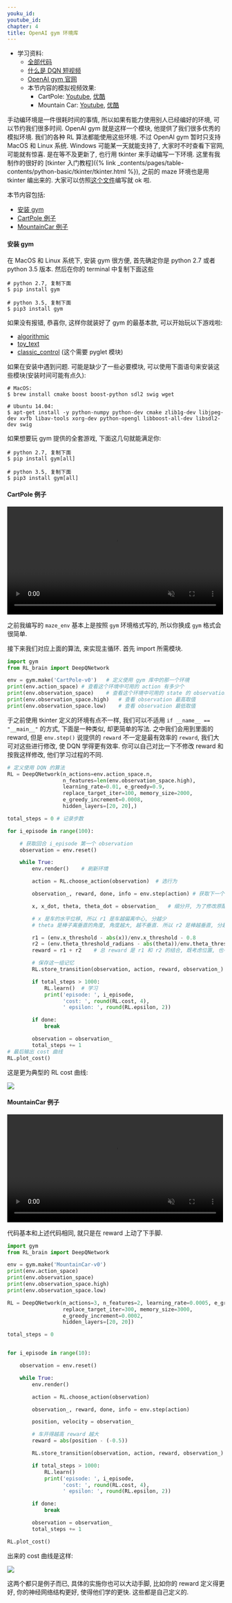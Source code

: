 ```yaml
---
youku_id: 
youtube_id: 
chapter: 4
title: OpenAI gym 环境库
---
```


* 学习资料:
  * [全部代码](https://github.com/MorvanZhou/tutorials/tree/master/Reinforcement_learning_TUT/6_OpenAI_gym)
  * [什么是 DQN 短视频](#)
  * [OpenAI gym 官网](https://gym.openai.com/)
  * 本节内容的模拟视频效果:
    * CartPole: [Youtube](https://www.youtube.com/watch?v=qlqqezju0xo), [优酷](http://v.youku.com/v_show/id_XMTg3NTI2OTQzNg==.html)
    * Mountain Car: [Youtube](https://www.youtube.com/watch?v=r1mNIDN3zNM), [优酷](http://v.youku.com/v_show/id_XMTg3NTI3MDMzMg==.html)

手动编环境是一件很耗时间的事情, 所以如果有能力使用别人已经编好的环境, 可以节约我们很多时间. OpenAI gym 就是这样一个模块, 他提供了我们很多优秀的模拟环境.
我们的各种 RL 算法都能使用这些环境. 不过 OpenAI gym 暂时只支持 MacOS 和 Linux 系统. Windows 可能某一天就能支持了, 大家时不时查看下官网, 可能就有惊喜.
是在等不及更新了, 也行用 tkinter 来手动编写一下环境.
这里有我制作的很好的 [tkinter 入门教程]({% link _contents/pages/table-contents/python-basic/tkinter/tkinter.html %}), 之前的 maze 环境也是用 tkinter
编出来的. 大家可以仿照[这个文件](https://github.com/MorvanZhou/tutorials/blob/master/Reinforcement_learning_TUT/5_Deep_Q_Network/maze_env.py)编写就 ok 啦.

本节内容包括:

* [安装 gym](#install)
* [CartPole 例子](#cartpole)
* [MountainCar 例子](#mountaincar)


<h4 class="tut-h4-pad" id="install">安装 gym</h4>

在 MacOS 和 Linux 系统下, 安装 gym 很方便, 首先确定你是 python 2.7 或者 python 3.5 版本.
然后在你的 terminal 中复制下面这些

```shell
# python 2.7, 复制下面
$ pip install gym

# python 3.5, 复制下面
$ pip3 install gym
```

如果没有报错, 恭喜你, 这样你就装好了 gym 的最基本款, 可以开始玩以下游戏啦:

* [algorithmic](https://gym.openai.com/envs#algorithmic)
* [toy_text](https://gym.openai.com/envs#toy_text)
* [classic_control](https://gym.openai.com/envs#classic_control) (这个需要 pyglet 模块)

如果在安装中遇到问题. 可能是缺少了一些必要模块, 可以使用下面语句来安装这些模块(安装时间可能有点久):

```shell
# MacOS:
$ brew install cmake boost boost-python sdl2 swig wget

# Ubuntu 14.04:
$ apt-get install -y python-numpy python-dev cmake zlib1g-dev libjpeg-dev xvfb libav-tools xorg-dev python-opengl libboost-all-dev libsdl2-dev swig
```

如果想要玩 gym 提供的全套游戏, 下面这几句就能满足你:

```shell
# python 2.7, 复制下面
$ pip install gym[all]

# python 3.5, 复制下面
$ pip3 install gym[all]
```



<h4 class="tut-h4-pad" id="cartpole">CartPole 例子</h4>

<video width="500" controls loop autoplay muted>
  <source src="/static/results/rl/cartpole dqn.mp4" type="video/mp4">
  Your browser does not support HTML5 video.
</video>


之前我编写的 `maze_env` 基本上是按照 `gym` 环境格式写的, 所以你换成 `gym` 格式会很简单.

接下来我们对应上面的算法, 来实现主循环. 首先 import 所需模块.

```python
import gym
from RL_brain import DeepQNetwork

env = gym.make('CartPole-v0')   # 定义使用 gym 库中的那一个环境
print(env.action_space) # 查看这个环境中可用的 action 有多少个
print(env.observation_space)    # 查看这个环境中可用的 state 的 observation 有多少个
print(env.observation_space.high)   # 查看 observation 最高取值
print(env.observation_space.low)    # 查看 observation 最低取值
```

于之前使用 tkinter 定义的环境有点不一样, 我们可以不适用 `if __name__ == "__main__"` 的方式, 下面是一种类似, 却更简单的写法.
之中我们会用到里面的 reward, 但是 `env.step()` 说提供的 `reward` 不一定是最有效率的 `reward`, 我们大可对这些进行修改,
使 DQN 学得更有效率. 你可以自己对比一下不修改 reward 和 按我这样修改, 他们学习过程的不同.

```python
# 定义使用 DQN 的算法
RL = DeepQNetwork(n_actions=env.action_space.n,
                  n_features=len(env.observation_space.high),
                  learning_rate=0.01, e_greedy=0.9,
                  replace_target_iter=100, memory_size=2000,
                  e_greedy_increment=0.0008,
                  hidden_layers=[20, 20],)

total_steps = 0 # 记录步数

for i_episode in range(100):

    # 获取回合 i_episode 第一个 observation
    observation = env.reset()

    while True:
        env.render()    # 刷新环境

        action = RL.choose_action(observation)  # 选行为

        observation_, reward, done, info = env.step(action) # 获取下一个 state

        x, x_dot, theta, theta_dot = observation_   # 细分开, 为了修改原配的 reward

        # x 是车的水平位移, 所以 r1 是车越偏离中心, 分越少
        # theta 是棒子离垂直的角度, 角度越大, 越不垂直. 所以 r2 是棒越垂直, 分越高

        r1 = (env.x_threshold - abs(x))/env.x_threshold - 0.8
        r2 = (env.theta_threshold_radians - abs(theta))/env.theta_threshold_radians - 0.5
        reward = r1 + r2    # 总 reward 是 r1 和 r2 的结合, 既考虑位置, 也考虑角度, 这样 DQN 学习更有效率

        # 保存这一组记忆
        RL.store_transition(observation, action, reward, observation_)

        if total_steps > 1000:
            RL.learn()  # 学习
            print('episode: ', i_episode,
                  'cost: ', round(RL.cost, 4),
                  ' epsilon: ', round(RL.epsilon, 2))

        if done:
            break

        observation = observation_
        total_steps += 1
# 最后输出 cost 曲线
RL.plot_cost()
```

这是更为典型的 RL cost 曲线:

<img class="course-image" src="/static/results/rl/4-4-1.png">

<h4 class="tut-h4-pad" id="mountaincar">MountainCar 例子</h4>

<video width="500" controls loop autoplay muted>
  <source src="/static/results/rl/mountaincar dqn.mp4" type="video/mp4">
  Your browser does not support HTML5 video.
</video>

代码基本和上述代码相同, 就只是在 reward 上动了下手脚.

```python
import gym
from RL_brain import DeepQNetwork

env = gym.make('MountainCar-v0')
print(env.action_space)
print(env.observation_space)
print(env.observation_space.high)
print(env.observation_space.low)

RL = DeepQNetwork(n_actions=3, n_features=2, learning_rate=0.0005, e_greedy=0.9,
                  replace_target_iter=300, memory_size=3000,
                  e_greedy_increment=0.0002,
                  hidden_layers=[20, 20])

total_steps = 0


for i_episode in range(10):

    observation = env.reset()

    while True:
        env.render()

        action = RL.choose_action(observation)

        observation_, reward, done, info = env.step(action)

        position, velocity = observation_

        # 车开得越高 reward 越大
        reward = abs(position - (-0.5))

        RL.store_transition(observation, action, reward, observation_)

        if total_steps > 1000:
            RL.learn()
            print('episode: ', i_episode,
                  'cost: ', round(RL.cost, 4),
                  ' epsilon: ', round(RL.epsilon, 2))

        if done:
            break

        observation = observation_
        total_steps += 1

RL.plot_cost()
```

出来的 cost 曲线是这样:

<img class="course-image" src="/static/results/rl/4-4-2.png">

这两个都只是例子而已, 具体的实施你也可以大动手脚, 比如你的 reward 定义得更好, 你的神经网络结构更好, 使得他们学的更快.
这些都是自己定义的.